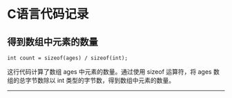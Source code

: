 # C语言代码记录
## 得到数组中元素的数量  
~~~
int count = sizeof(ages) / sizeof(int);
~~~
这行代码计算了数组 ages 中元素的数量。通过使用 sizeof 运算符，将 ages 数组的总字节数除以 int 类型的字节数，得到数组中元素的数量。  
	
***
